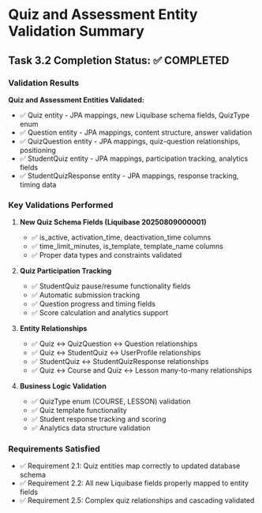 # Quiz and Assessment Entity Validation Summary

## Task 3.2 Completion Status: ✅ COMPLETED

### Validation Results

**Quiz and Assessment Entities Validated:**

- ✅ Quiz entity - JPA mappings, new Liquibase schema fields, QuizType enum
- ✅ Question entity - JPA mappings, content structure, answer validation
- ✅ QuizQuestion entity - JPA mappings, quiz-question relationships, positioning
- ✅ StudentQuiz entity - JPA mappings, participation tracking, analytics fields
- ✅ StudentQuizResponse entity - JPA mappings, response tracking, timing data

### Key Validations Performed

1. **New Quiz Schema Fields (Liquibase 20250809000001)**

   - ✅ is_active, activation_time, deactivation_time columns
   - ✅ time_limit_minutes, is_template, template_name columns
   - ✅ Proper data types and constraints validated

2. **Quiz Participation Tracking**

   - ✅ StudentQuiz pause/resume functionality fields
   - ✅ Automatic submission tracking
   - ✅ Question progress and timing fields
   - ✅ Score calculation and analytics support

3. **Entity Relationships**

   - ✅ Quiz ↔ QuizQuestion ↔ Question relationships
   - ✅ Quiz ↔ StudentQuiz ↔ UserProfile relationships
   - ✅ StudentQuiz ↔ StudentQuizResponse relationships
   - ✅ Quiz ↔ Course and Quiz ↔ Lesson many-to-many relationships

4. **Business Logic Validation**
   - ✅ QuizType enum (COURSE, LESSON) validation
   - ✅ Quiz template functionality
   - ✅ Student response tracking and scoring
   - ✅ Analytics data structure validation

### Requirements Satisfied

- ✅ Requirement 2.1: Quiz entities map correctly to updated database schema
- ✅ Requirement 2.2: All new Liquibase fields properly mapped to entity fields
- ✅ Requirement 2.5: Complex quiz relationships and cascading validated

###
